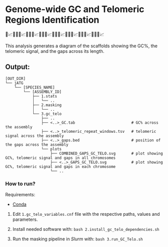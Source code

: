# Genome-wide GC and Telomeric Regions Identification
🧬📈🧬🔚🧬📈🧬🔚🧬📈🧬🔚🧬📈🧬🔚🧬📈🧬🔚🧬📈🧬🔚🧬📈🧬🔚🧬📈

This analysis generates a diagram of the scaffolds showing the GC%, the telomeric signal, and the gaps across its length. 

## Output:
```
[OUT_DIR]
└── jATG
    └── [SPECIES_NAME]
        └── [ASSEMBLY_ID]
            ├── 1.stats
            │   └── ..
            ├── 2.masking
            │   └── ..
            └── 3.gc_telo
                ├── ..
                ├── <..>_GC.tab                         # GC% across the assembly
                ├── <..>_telomeric_repeat_windows.tsv   # telomeric signal across the assembly
                ├── <..>_gaps.bed                       # position of the gaps across the assembly
                └── plots
                    ├── COMBINED_GAPS_GC_TELO.svg       # plot showing GC%, telomeric signal and gaps in all chromosomes
                    ├── <..>_GAPS_GC_TELO.svg           # plot showing GC%, telomeric signal and gaps in each chromosome
                    └── ..
```

### How to run?

Requirements:
* [Conda](https://docs.conda.io)


1) Edit `1.gc_telo_variables.cnf` file with the respective paths, values and parameters.

2) Install needed software with: `bash 2.install_gc_telo_dependencies.sh`

3) Run the masking pipeline in _Slurm_ with: `bash 3.run_GC_Telo.sh`
